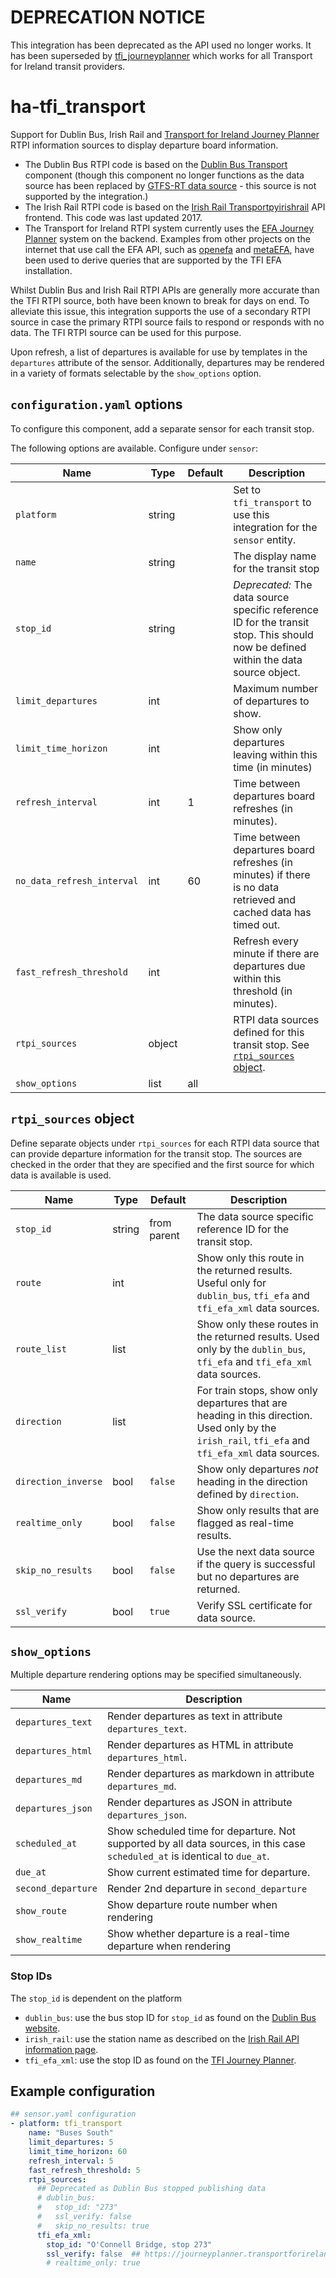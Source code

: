 # DEPRECATION NOTICE

This integration has been deprecated as the API used no longer works. It has been superseded by [tfi_journeyplanner](https://github.com/crowbarz/ha-tfi_journeyplanner) which works for all Transport for Ireland transit providers.

# ha-tfi_transport

Support for Dublin Bus, Irish Rail and [Transport for Ireland Journey Planner](https://journeyplanner.transportforireland.ie/) RTPI information sources to display departure board information.

* The Dublin Bus RTPI code is based on the
[Dublin Bus Transport](https://www.home-assistant.io/integrations/dublin_bus_transport)
component (though this component no longer functions as the data source has been replaced by [GTFS-RT data source](https://www.transportforireland.ie/transitData/PT_Data.html) - this source is not supported by the integration.)
* The Irish Rail RTPI code is based on the
[Irish Rail Transport](https://www.home-assistant.io/integrations/irish_rail_transport/)[pyirishrail](https://github.com/ttroy50/pyirishrail)
API frontend. This code was last updated 2017.
* The Transport for Ireland RTPI system currently uses the
[EFA Journey Planner](https://www.mentz.net/en/verkehrsauskunft/efa-journey-planner/)
system on the backend. Examples from other projects on the internet that use
call the EFA API, such as
[openefa](https://code.google.com/archive/p/openefa/)
and [metaEFA](https://github.com/opendata-stuttgart/metaEFA),
have been used to derive queries that are supported by the TFI EFA installation.

Whilst Dublin Bus and Irish Rail RTPI APIs are generally more accurate than the TFI RTPI source, both have been known to break for days on end.
To alleviate this issue, this integration supports the use of a secondary
RTPI source in case the primary RTPI source fails to respond or responds with
no data. The TFI RTPI source can be used for this purpose.

Upon refresh, a list of departures is available for use by templates in the `departures` attribute of the sensor.
Additionally, departures may be rendered in a variety of formats selectable by the `show_options` option.

## `configuration.yaml` options

To configure this component, add a separate sensor for each transit stop.

The following options are available. Configure under `sensor`:

| Name | Type | Default | Description
| ---- | ---- | ------- | -----------
| `platform` | string | | Set to `tfi_transport` to use this integration for the `sensor` entity.
| `name` | string | | The display name for the transit stop
| `stop_id` | string | | _Deprecated:_ The data source specific reference ID for the transit stop. This should now be defined within the data source object.
| `limit_departures` | int | | Maximum number of departures to show.
| `limit_time_horizon` | int | | Show only departures leaving within this time (in minutes)
| `refresh_interval` | int | 1 | Time between departures board refreshes (in minutes).
| `no_data_refresh_interval` | int | 60 | Time between departures board refreshes (in minutes) if there is no data retrieved and cached data has timed out.
| `fast_refresh_threshold` | int | | Refresh every minute if there are departures due within this threshold (in minutes).
| `rtpi_sources` | object | | RTPI data sources defined for this transit stop. See [`rtpi_sources` object](#rtpi_sources-object).
| `show_options` | list | all |

## `rtpi_sources` object

Define separate objects under `rtpi_sources` for each RTPI data source that can provide departure information for the transit stop. The sources are checked in the order that they are specified and the first source for which data is available is used.

| Name | Type | Default | Description
| ---- | ---- | ------- | -----------
| `stop_id` | string | from parent | The data source specific reference ID for the transit stop.
| `route` | int | | Show only this route in the returned results. Useful only for `dublin_bus`, `tfi_efa` and `tfi_efa_xml` data sources.
| `route_list` | list | | Show only these routes in the returned results. Used only by the `dublin_bus`, `tfi_efa` and `tfi_efa_xml` data sources.
| `direction` | list | | For train stops, show only departures that are heading in this direction. Used only by the `irish_rail`, `tfi_efa` and `tfi_efa_xml` data sources.
| `direction_inverse` | bool | `false` | Show only departures _not_ heading in the direction defined by `direction`.
| `realtime_only` | bool | `false` | Show only results that are flagged as real-time results.
| `skip_no_results` | bool | `false` | Use the next data source if the query is successful but no departures are returned.
| `ssl_verify` | bool | `true` | Verify SSL certificate for data source.

## `show_options`

Multiple departure rendering options may be specified simultaneously.

| Name | Description
| ---- | -----------
| `departures_text` | Render departures as text in attribute `departures_text`.
| `departures_html` | Render departures as HTML in attribute `departures_html`.
| `departures_md` | Render departures as markdown in attribute `departures_md`.
| `departures_json` | Render departures as JSON in attribute `departures_json`.
| `scheduled_at` | Show scheduled time for departure. Not supported by all data sources, in this case `scheduled_at` is identical to `due_at`.
| `due_at` | Show current estimated time for departure.
| `second_departure` | Render 2nd departure in `second_departure`
| `show_route` | Show departure route number when rendering
| `show_realtime` | Show whether departure is a real-time departure when rendering

### Stop IDs

The `stop_id` is dependent on the platform

* `dublin_bus`: use the bus stop ID for `stop_id` as found on the [Dublin Bus website](https://www.dublinbus.ie/).
* `irish_rail`: use the station name as described on the [Irish Rail API information page](https://api.irishrail.ie/realtime/).
* `tfi_efa_xml`: use the stop ID as found on the [TFI Journey Planner](https://journeyplanner.transportforireland.ie/).

## Example configuration

```yaml
## sensor.yaml configuration
- platform: tfi_transport
    name: "Buses South"
    limit_departures: 5
    limit_time_horizon: 60
    refresh_interval: 5
    fast_refresh_threshold: 5
    rtpi_sources:
      ## Deprecated as Dublin Bus stopped publishing data
      # dublin_bus:
      #   stop_id: "273"
      #   ssl_verify: false
      #   skip_no_results: true
      tfi_efa_xml:
        stop_id: "O'Connell Bridge, stop 273"
        ssl_verify: false  ## https://journeyplanner.transportforireland.ie intermediate cert not recognised
        # realtime_only: true
```
